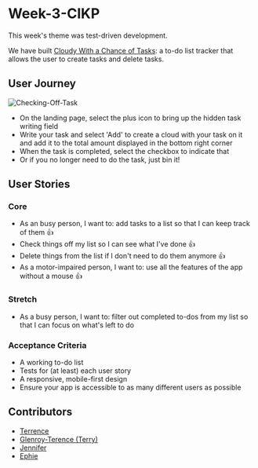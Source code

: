 # Week-3-CIKP

This week's theme was test-driven development. 

We have built [Cloudy With a Chance of Tasks](https://fac20.github.io/Week-3-CIKP/): a to-do list tracker that allows the user to create tasks and delete tasks.

## User Journey

![Checking-Off-Task](https://user-images.githubusercontent.com/27979883/89013453-d16e7700-d30b-11ea-969b-f5307f55858b.png)

- On the landing page, select the plus icon to bring up the hidden task writing field
- Write your task and select 'Add' to create a cloud with your task on it and add it to the total amount displayed in the bottom right corner
- When the task is completed, select the checkbox to indicate that
- Or if you no longer need to do the task, just bin it!

## User Stories

### Core
 - As an busy person, I want to: add tasks to a list so that I can keep track of them :+1:
 - Check things off my list so I can see what I've done :+1:
 - Delete things from the list if I don't need to do them anymore :+1:
 - As a motor-impaired person, I want to: use all the features of the app without a mouse :+1:
 
### Stretch
 - As a busy person, I want to: filter out completed to-dos from my list so that I can focus on what's left to do
 
### Acceptance Criteria
- A working to-do list
- Tests for (at least) each user story
- A responsive, mobile-first design
- Ensure your app is accessible to as many different users as possible

## Contributors
- [Terrence](https://github.com/Netceer)
- [Glenroy-Terence (Terry)](https://github.com/RunGT)
- [Jennifer](https://github.com/jenndroid)
- [Ephie](https://github.com/ephieo)


